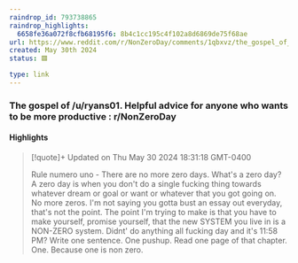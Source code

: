 ```yaml
---
raindrop_id: 793738865
raindrop_highlights:
  6658fe36a072f8cfb68195f6: 8b4c1cc195c4f102a8d6869de75f68ae
url: https://www.reddit.com/r/NonZeroDay/comments/1qbxvz/the_gospel_of_uryans01_helpful_advice_for_anyone/
created: May 30th 2024
status: 🟥

type: link
---
```



### The gospel of /u/ryans01. Helpful advice for anyone who wants to be more productive : r/NonZeroDay



#### Highlights

> [!quote]+ Updated on Thu May 30 2024 18:31:18 GMT-0400
>
> Rule numero uno - There are no more zero days. What&#39;s a zero day? A zero day is when you don&#39;t do a single fucking thing towards whatever dream or goal or want or whatever that you got going on. No more zeros. I&#39;m not saying you gotta bust an essay out everyday, that&#39;s not the point. The point I&#39;m trying to make is that you have to make yourself, promise yourself, that the new SYSTEM you live in is a NON-ZERO system. Didnt&#39; do anything all fucking day and it&#39;s 11:58 PM? Write one sentence. One pushup. Read one page of that chapter. One. Because one is non zero.
